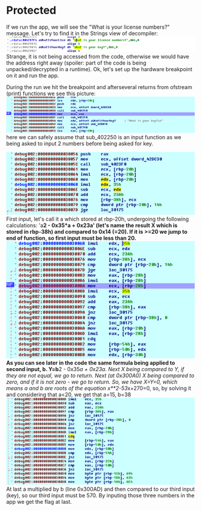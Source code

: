 # Protected

If we run the app, we will see the "What is your license numbers?" message.
Let's try to find it in the Strings view of decompiler:
![string](./pics/Prot1.png)
Strange, it is not being accessed from the code, otherwise we would have the address right away (spoiler: part of the code is being unpacked/decrypted in a runtime).
Ok, let's set up the hardware breakpoint on it and run the app.

During the run we hit the breakpoint and afterseveral returns from ofstream (print) functions we see this picture:
![breakpoint](./pics/Prot3.png)
here we can safely assume that sub_402250 is an input function as we being asked to input 2 numbers before being asked for key.

![input](./pics/Prot4.png)
First input, let's call it a which stored at rbp-20h, undergoing the following calculations: 'a**2 - 0x35*a + 0x23a' (let's name the result X which is stored in rbp-38h) and compared to 0x14 (=20). If it is >=20 we jump to end of function, so first input must be less than 20.
![second](./pics/Prot5.png)
As you can see later in the code the same formula being applied to second input, b. Y=b**2 - 0x35*a + 0x23a.
Next X being compared to Y, if they are not equal, we go to return.
Next (at 0x300A0) X being compared to zero, and if it is not zero - we go to return.
So, we have X=Y=0, which means a and b are roots of the equation x**2-53*x+270=0, so, by solving it and considering that a<20, we get that a=15, b=38
![second](./pics/Prot6.png)
At last a multiplied by b (line 0x300AD) and then compared to our third input (key), so our third input must be 570.
By inputing those three numbers in the app we get the flag at last.
